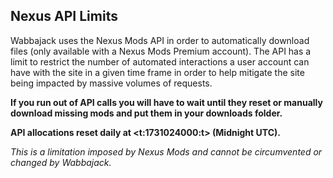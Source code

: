 ## Nexus API Limits
Wabbajack uses the Nexus Mods API in order to automatically download files (only available with a Nexus Mods Premium account). The API has a limit to restrict the number of automated interactions a user account can have with the site in a given time frame in order to help mitigate the site being impacted by massive volumes of requests.

**If you run out of API calls you will have to wait until they reset or manually download missing mods and put them in your downloads folder.**

**API allocations reset daily at <t:1731024000:t> (Midnight UTC).**

*This is a limitation imposed by Nexus Mods and cannot be circumvented or changed by Wabbajack.*
